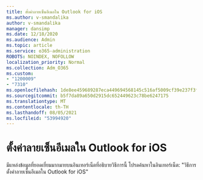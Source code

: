 ```yaml
---
title: ตั้งค่าลายเซ็นอีเมลใน Outlook for iOS
ms.author: v-smandalika
author: v-smandalika
manager: dansimp
ms.date: 12/18/2020
ms.audience: Admin
ms.topic: article
ms.service: o365-administration
ROBOTS: NOINDEX, NOFOLLOW
localization_priority: Normal
ms.collection: Adm_O365
ms.custom:
- "1200009"
- "7310"
ms.openlocfilehash: 1de8ee459689287eca449694568145c516af5009cf39e237f3f82bdeb27403e5
ms.sourcegitcommit: b5f7da89a650d2915dc652449623c78be6247175
ms.translationtype: MT
ms.contentlocale: th-TH
ms.lasthandoff: 08/05/2021
ms.locfileid: "53994920"
---
```

# <a name="set-up-an-email-signature-in-outlook-for-ios"></a>ตั้งค่าลายเซ็นอีเมลใน Outlook for iOS

มีแหล่งข้อมูลที่ยอดเยี่ยมมากมายบนอินเทอร์เน็ตที่อธิบายวิธีการนี้ โปรดค้นหาในอินเทอร์เน็ต: "วิธีการตั้งค่าลายเซ็นอีเมลใน Outlook for iOS"